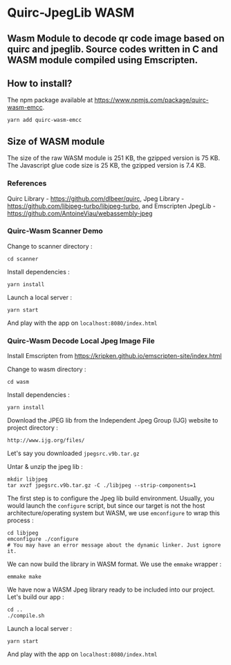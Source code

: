 # Quirc-JpegLib WASM
## Wasm Module to decode qr code image based on quirc and jpeglib. Source codes written in C and WASM module compiled using Emscripten.

## How to install?
The npm package available at https://www.npmjs.com/package/quirc-wasm-emcc.

    yarn add quirc-wasm-emcc

## Size of WASM module
The size of the raw WASM module is 251 KB, the gzipped version is 75 KB. The Javascript glue code size is 25 KB, the gzipped version is 7.4 KB.

### References
Quirc Library - https://github.com/dlbeer/quirc,
Jpeg Library - https://github.com/libjpeg-turbo/libjpeg-turbo, and 
Emscripten JpegLib - https://github.com/AntoineViau/webassembly-jpeg
 
### Quirc-Wasm Scanner Demo
Change to scanner directory : 

    cd scanner

Install dependencies : 

    yarn install 

Launch a local server : 

    yarn start

And play with the app on `localhost:8080/index.html`

### Quirc-Wasm Decode Local Jpeg Image File
Install Emscripten from https://kripken.github.io/emscripten-site/index.html  

Change to wasm directory : 

    cd wasm

Install dependencies : 

    yarn install 

Download the JPEG lib from the Independent Jpeg Group (IJG) website to project directory :

    http://www.ijg.org/files/

Let's say you downloaded `jpegsrc.v9b.tar.gz`

Untar & unzip the jpeg lib : 

    mkdir libjpeg
    tar xvzf jpegsrc.v9b.tar.gz -C ./libjpeg --strip-components=1

The first step is to configure the Jpeg lib build environment. Usually, you would launch the `configure` script, but since our target is not the host architecture/operating system but WASM, we use `emconfigure` to wrap this process : 

    cd libjpeg
    emconfigure ./configure
    # You may have an error message about the dynamic linker. Just ignore it.

We can now build the library in WASM format. We use the `emmake` wrapper : 
    
    emmake make

We have now a WASM Jpeg library ready to be included into our project.  
Let's build our app :

    cd ..
    ./compile.sh

Launch a local server : 

    yarn start

And play with the app on `localhost:8080/index.html`

